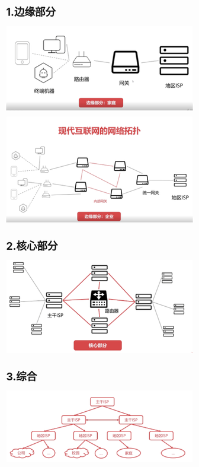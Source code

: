 # 1.边缘部分

![image.png](assets/20201014005958-34hri9b-image.png)

![image.png](assets/20201014010024-ha9bu5k-image.png)

# 2.核心部分

![image.png](assets/20201014010038-er0t49u-image.png)

# 3.综合

![image.png](assets/20201014015959-ihtr5tf-image.png)
